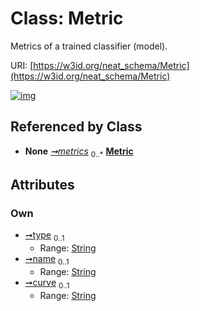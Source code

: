
# Class: Metric


Metrics of a trained classifier (model).

URI: [https://w3id.org/neat_schema/Metric](https://w3id.org/neat_schema/Metric)


[![img](https://yuml.me/diagram/nofunky;dir:TB/class/[MetricContainer]++-%20metrics%200..*>[Metric&#124;type:string%20%3F;name:string%20%3F;curve:string%20%3F],[MetricContainer])](https://yuml.me/diagram/nofunky;dir:TB/class/[MetricContainer]++-%20metrics%200..*>[Metric&#124;type:string%20%3F;name:string%20%3F;curve:string%20%3F],[MetricContainer])

## Referenced by Class

 *  **None** *[➞metrics](metricContainer__metrics.md)*  <sub>0..\*</sub>  **[Metric](Metric.md)**

## Attributes


### Own

 * [➞type](metric__type.md)  <sub>0..1</sub>
     * Range: [String](types/String.md)
 * [➞name](metric__name.md)  <sub>0..1</sub>
     * Range: [String](types/String.md)
 * [➞curve](metric__curve.md)  <sub>0..1</sub>
     * Range: [String](types/String.md)
